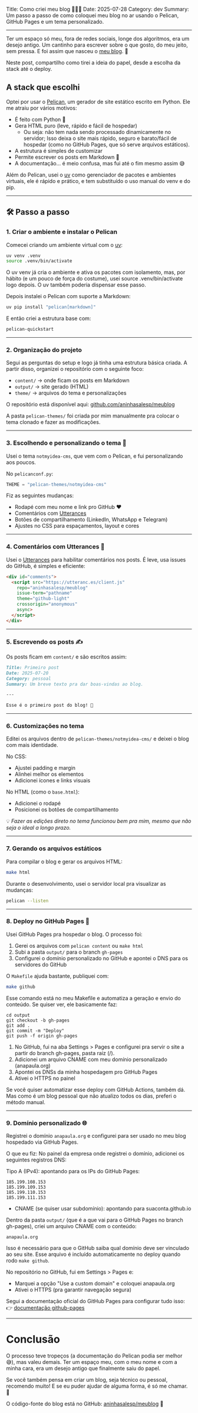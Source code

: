 Title: Como criei meu blog 💁‍♀️✨
Date: 2025-07-28
Category: dev
Summary: Um passo a passo de como coloquei meu blog no ar usando o Pelican, GitHub Pages e um tema personalizado.

---

Ter um espaço só meu, fora de redes sociais, longe dos algoritmos, era um desejo antigo. Um cantinho para escrever sobre o que gosto, do meu jeito, sem pressa. 
E foi assim que nasceu o [meu blog](https://anapaula.org/). 💛

Neste post, compartilho como tirei a ideia do papel, desde a escolha da stack até o deploy.

## A stack que escolhi

Optei por usar o [Pelican](https://blog.getpelican.com/), um gerador de site estático escrito em Python. Ele me atraiu por vários motivos:

- É feito com Python 🐍
- Gera HTML puro (leve, rápido e fácil de hospedar)
    - Ou seja: não tem nada sendo processado dinamicamente no servidor; Isso deixa o site mais rápido, seguro e barato/fácil de hospedar (como no GitHub Pages, que só serve arquivos estáticos).
- A estrutura é simples de customizar
- Permite escrever os posts em Markdown 📝
- A documentação... é meio confusa, mas fui até o fim mesmo assim 😅


Além do Pelican, usei o [uv](https://github.com/astral-sh/uv) como gerenciador de pacotes e ambientes virtuais, ele é rápido e prático, e tem substituído o uso manual do venv e do pip.

---

## 🛠️ Passo a passo

### 1. Criar o ambiente e instalar o Pelican

Comecei criando um ambiente virtual com o [uv](https://github.com/astral-sh/uv):

```bash
uv venv .venv
source .venv/bin/activate
```
O uv venv já cria o ambiente e ativa os pacotes com isolamento, mas, por hábito (e um pouco de força do costume), usei source .venv/bin/activate logo depois. O uv também poderia dispensar esse passo.

Depois instalei o Pelican com suporte a Markdown:

```bash
uv pip install "pelican[markdown]"
```

E então criei a estrutura base com:

```bash
pelican-quickstart
```
---

### 2. Organização do projeto

Segui as perguntas do setup e logo já tinha uma estrutura básica criada. A partir disso, organizei o repositório com o seguinte foco:

- `content/` → onde ficam os posts em Markdown
- `output/` → site gerado (HTML)
- `theme/` → arquivos do tema e personalizações

O repositório está disponível aqui: [github.com/aninhasalesp/meublog](https://github.com/aninhasalesp/meublog)

A pasta `pelican-themes/` foi criada por mim manualmente pra colocar o tema clonado e fazer as modificações.

---

### 3. Escolhendo e personalizando o tema 🎨 

Usei o tema `notmyidea-cms`, que vem com o Pelican, e fui personalizando aos poucos.

No `pelicanconf.py`:

```python
THEME = "pelican-themes/notmyidea-cms"
```

Fiz as seguintes mudanças:

- Rodapé com meu nome e link pro GitHub ❤️
- Comentários com [Utterances](https://utteranc.es)
- Botões de compartilhamento (LinkedIn, WhatsApp e Telegram)
- Ajustes no CSS para espaçamentos, layout e cores

---

### 4. Comentários com Utterances 💬

Usei o [Utterances](https://utteranc.es/) para habilitar comentários nos posts. É leve, usa issues do GitHub, é simples e eficiente:

```html
<div id="comments">
  <script src="https://utteranc.es/client.js"
    repo="aninhasalesp/meublog"
    issue-term="pathname"
    theme="github-light"
    crossorigin="anonymous"
    async>
  </script>
</div>
```
---

### 5. Escrevendo os posts ✍️

Os posts ficam em `content/` e são escritos assim:

```markdown
Title: Primeiro post
Date: 2025-07-20
Category: pessoal
Summary: Um breve texto pra dar boas-vindas ao blog.

---

Esse é o primeiro post do blog! 🎉
```

---

### 6. Customizações no tema

Editei os arquivos dentro de `pelican-themes/notmyidea-cms/` e deixei o blog com mais identidade.

No CSS:

- Ajustei padding e margin
- Alinhei melhor os elementos
- Adicionei ícones e links visuais

No HTML (como o `base.html`):

- Adicionei o rodapé
- Posicionei os botões de compartilhamento

💡 *Fazer as edições direto no tema funcionou bem pra mim, mesmo que não seja o ideal a longo prazo.*

---

### 7. Gerando os arquivos estáticos

Para compilar o blog e gerar os arquivos HTML:

```bash
make html
```

Durante o desenvolvimento, usei o servidor local pra visualizar as mudanças:

```bash
pelican --listen
```

---

### 8. Deploy no GitHub Pages 🚀

Usei GitHub Pages pra hospedar o blog. O processo foi:

1. Gerei os arquivos com `pelican content` ou `make html`
2. Subi a pasta `output/` para o branch `gh-pages`
3. Configurei o domínio personalizado no GitHub e apontei o DNS para os servidores do GitHub


O `Makefile` ajuda bastante, publiquei com:

```bash
make github
```
Esse comando está no meu Makefile e automatiza a geração e envio do conteúdo. Se quiser ver, ele basicamente faz:

```
cd output
git checkout -b gh-pages
git add .
git commit -m "Deploy"
git push -f origin gh-pages
```

1. No GitHub, fui na aba Settings > Pages e configurei pra servir o site a partir do branch gh-pages, pasta raiz (/).
2. Adicionei um arquivo CNAME com meu domínio personalizado (anapaula.org)
3. Apontei os DNSs da minha hospedagem pro GitHub Pages
4. Ativei o HTTPS no painel

Se você quiser automatizar esse deploy com GitHub Actions, também dá. Mas como é um blog pessoal que não atualizo todos os dias, preferi o método manual.

---

### 9. Domínio personalizado 🌐

Registrei o domínio `anapaula.org` e configurei para ser usado no meu blog hospedado via GitHub Pages.

O que eu fiz:
No painel da empresa onde registrei o domínio, adicionei os seguintes registros DNS:

Tipo A (IPv4): apontando para os IPs do GitHub Pages:
```
185.199.108.153
185.199.109.153
185.199.110.153
185.199.111.153
```
- CNAME (se quiser usar subdomínio): apontando para suaconta.github.io

Dentro da pasta `output/` (que é a que vai para o GitHub Pages no branch gh-pages), criei um arquivo CNAME com o conteúdo:

```
anapaula.org
```

Isso é necessário para que o GitHub saiba qual domínio deve ser vinculado ao seu site. Esse arquivo é incluído automaticamente no deploy quando rodo `make github`.

No repositório no GitHub, fui em Settings > Pages e:

  - Marquei a opção "Use a custom domain" e coloquei anapaula.org
  - Ativei o HTTPS (pra garantir navegação segura)

Segui a documentação oficial do GitHub Pages para configurar tudo isso:
👉 [documentação github-pages](https://docs.github.com/pt/pages/configuring-a-custom-domain-for-your-github-pages-site)

---

# Conclusão

O processo teve tropeços (a documentação do Pelican podia ser melhor 😅), mas valeu demais. Ter um espaço meu, com o meu nome e com a minha cara, era um desejo antigo que finalmente saiu do papel.

Se você também pensa em criar um blog, seja técnico ou pessoal, recomendo muito! E se eu puder ajudar de alguma forma, é só me chamar. 💛


O código-fonte do blog está no GitHub: [aninhasalesp/meublog](https://github.com/aninhasalesp/meublog) 🌱
